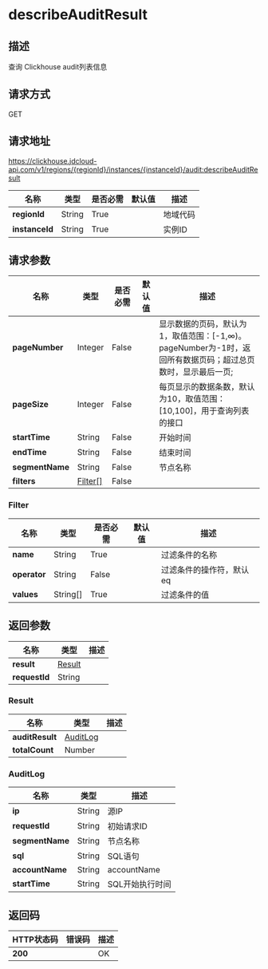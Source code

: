 # describeAuditResult


## 描述
查询 Clickhouse audit列表信息

## 请求方式
GET

## 请求地址
https://clickhouse.jdcloud-api.com/v1/regions/{regionId}/instances/{instanceId}/audit:describeAuditResult

|名称|类型|是否必需|默认值|描述|
|---|---|---|---|---|
|**regionId**|String|True| |地域代码|
|**instanceId**|String|True| |实例ID|

## 请求参数
|名称|类型|是否必需|默认值|描述|
|---|---|---|---|---|
|**pageNumber**|Integer|False| |显示数据的页码，默认为1，取值范围：[-1,∞)。pageNumber为-1时，返回所有数据页码；超过总页数时，显示最后一页;|
|**pageSize**|Integer|False| |每页显示的数据条数，默认为10，取值范围：[10,100]，用于查询列表的接口|
|**startTime**|String|False| |开始时间|
|**endTime**|String|False| |结束时间|
|**segmentName**|String|False| |节点名称|
|**filters**|[Filter[]](describeauditresult#filter)|False| | |

### <div id="filter">Filter</div>
|名称|类型|是否必需|默认值|描述|
|---|---|---|---|---|
|**name**|String|True| |过滤条件的名称|
|**operator**|String|False| |过滤条件的操作符，默认eq|
|**values**|String[]|True| |过滤条件的值|

## 返回参数
|名称|类型|描述|
|---|---|---|
|**result**|[Result](describeauditresult#result)| |
|**requestId**|String| |

### <div id="result">Result</div>
|名称|类型|描述|
|---|---|---|
|**auditResult**|[AuditLog](describeauditresult#auditlog)| |
|**totalCount**|Number| |
### <div id="auditlog">AuditLog</div>
|名称|类型|描述|
|---|---|---|
|**ip**|String|源IP|
|**requestId**|String|初始请求ID|
|**segmentName**|String|节点名称|
|**sql**|String|SQL语句|
|**accountName**|String|accountName|
|**startTime**|String|SQL开始执行时间|

## 返回码
|HTTP状态码|错误码|描述|
|---|---|---|
|**200**||OK|
